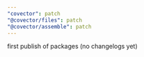 ```yaml
---
"covector": patch
"@covector/files": patch
"@covector/assemble": patch
---
```


first publish of packages (no changelogs yet)
